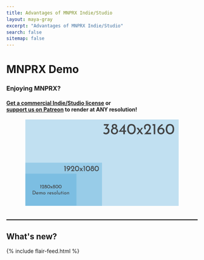 ```yaml
---
title: Advantages of MNPRX Indie/Studio
layout: maya-gray
excerpt: "Advantages of MNPRX Indie/Studio"
search: false
sitemap: false
---
```

<div class="simple-feed">
  <h1> MNPRX Demo </h1>
  <h3 class="top-05"> Enjoying MNPRX? </h3>
  <h4><a href="https://artineering.io/software/MNPRX/#getit">Get a commercial Indie/Studio license</a> or <br>
  <a href="https://www.patreon.com/artineering">support us on Patreon</a> to render at ANY resolution!</h4>
  <div class="upgrade-img" style="width:80%; margin:0 auto 2rem">
    <img src="/images/MNPRX/demo-resolution.png"/>
  </div>
  <hr style="height:3px; border: none; background-color:#444; color:#444">
  <h2> What's new? </h2>
  {% include flair-feed.html %}
</div>

<!-- Google Analytics -->
<script>
(function(i,s,o,g,r,a,m){i['GoogleAnalyticsObject']=r;i[r]=i[r]||function(){
(i[r].q=i[r].q||[]).push(arguments)},i[r].l=1*new Date();a=s.createElement(o),
m=s.getElementsByTagName(o)[0];a.async=1;a.src=g;m.parentNode.insertBefore(a,m)
})(window,document,'script','https://www.google-analytics.com/analytics.js','ga');

// GDPR compliant google analytics
ga('create', '{{ site.google_analytics_flair_demo }}', {
  'storage': 'none',
  'anonymizeIp': true,
  'storeGac': false
});
ga('send', 'pageview');
</script>
